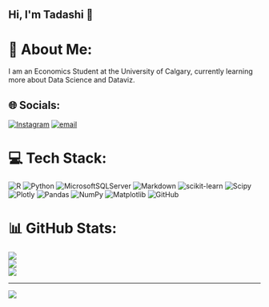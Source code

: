 ## Hi, I'm Tadashi 👋
# 💫 About Me:
I am an Economics Student at the University of Calgary, currently learning more about Data Science and Dataviz.


## 🌐 Socials:
[![Instagram](https://img.shields.io/badge/Instagram-%23E4405F.svg?logo=Instagram&logoColor=white)](https://instagram.com/TadashiLyon) [![email](https://img.shields.io/badge/Email-D14836?logo=gmail&logoColor=white)](mailto:tmarklyon@gmail.com) 

# 💻 Tech Stack:
![R](https://img.shields.io/badge/r-%23276DC3.svg?style=flat&logo=r&logoColor=white) ![Python](https://img.shields.io/badge/python-3670A0?style=flat&logo=python&logoColor=ffdd54) ![MicrosoftSQLServer](https://img.shields.io/badge/Microsoft%20SQL%20Server-CC2927?style=flat&logo=microsoft%20sql%20server&logoColor=white) ![Markdown](https://img.shields.io/badge/markdown-%23000000.svg?style=flat&logo=markdown&logoColor=white) ![scikit-learn](https://img.shields.io/badge/scikit--learn-%23F7931E.svg?style=flat&logo=scikit-learn&logoColor=white) ![Scipy](https://img.shields.io/badge/SciPy-%230C55A5.svg?style=flat&logo=scipy&logoColor=%white) ![Plotly](https://img.shields.io/badge/Plotly-%233F4F75.svg?style=flat&logo=plotly&logoColor=white) ![Pandas](https://img.shields.io/badge/pandas-%23150458.svg?style=flat&logo=pandas&logoColor=white) ![NumPy](https://img.shields.io/badge/numpy-%23013243.svg?style=flat&logo=numpy&logoColor=white) ![Matplotlib](https://img.shields.io/badge/Matplotlib-%23ffffff.svg?style=flat&logo=Matplotlib&logoColor=black) ![GitHub](https://img.shields.io/badge/github-%23121011.svg?style=flat&logo=github&logoColor=white)
# 📊 GitHub Stats:
![](https://github-readme-stats.vercel.app/api?username=tdshi&theme=radical&hide_border=false&include_all_commits=false&count_private=false)<br/>
![](https://nirzak-streak-stats.vercel.app/?user=tdshi&theme=radical&hide_border=false)<br/>
![](https://github-readme-stats.vercel.app/api/top-langs/?username=tdshi&theme=radical&hide_border=false&include_all_commits=false&count_private=false&layout=compact)

---
[![](https://visitcount.itsvg.in/api?id=tdshi&icon=9&color=13)](https://visitcount.itsvg.in)

<!-- Proudly created with GPRM ( https://gprm.itsvg.in ) -->
